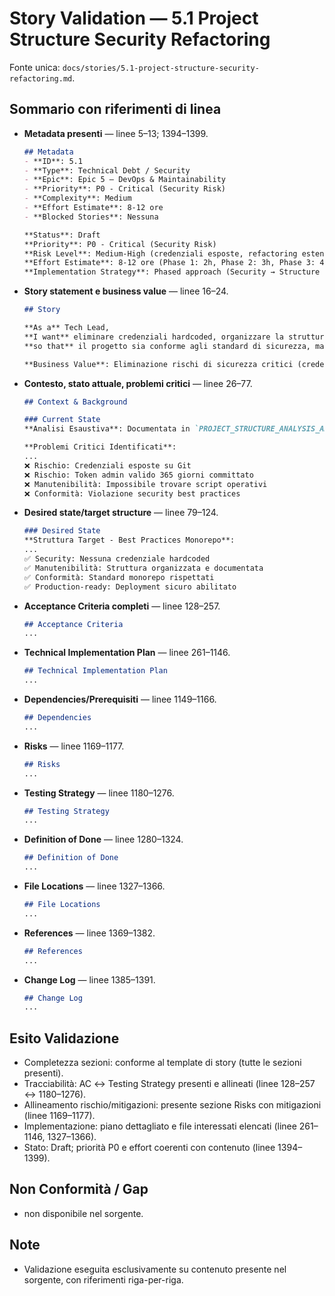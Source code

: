 # Story Validation — 5.1 Project Structure Security Refactoring

Fonte unica: `docs/stories/5.1-project-structure-security-refactoring.md`.

## Sommario con riferimenti di linea

- **Metadata presenti** — linee 5–13; 1394–1399.  
  ```5:13:docs/stories/5.1-project-structure-security-refactoring.md
  ## Metadata
  - **ID**: 5.1
  - **Type**: Technical Debt / Security
  - **Epic**: Epic 5 — DevOps & Maintainability
  - **Priority**: P0 - Critical (Security Risk)
  - **Complexity**: Medium
  - **Effort Estimate**: 8-12 ore
  - **Blocked Stories**: Nessuna
  ```
  ```1394:1399:docs/stories/5.1-project-structure-security-refactoring.md
  **Status**: Draft  
  **Priority**: P0 - Critical (Security Risk)  
  **Risk Level**: Medium-High (credenziali esposte, refactoring estensivo)  
  **Effort Estimate**: 8-12 ore (Phase 1: 2h, Phase 2: 3h, Phase 3: 4h, Phase 4: 2h)  
  **Implementation Strategy**: Phased approach (Security → Structure → Scripts → Documentation)
  ```

- **Story statement e business value** — linee 16–24.  
  ```16:24:docs/stories/5.1-project-structure-security-refactoring.md
  ## Story
  
  **As a** Tech Lead,  
  **I want** eliminare credenziali hardcoded, organizzare la struttura directory del progetto e refactorare gli script operativi con gestione sicura delle variabili d'ambiente,  
  **so that** il progetto sia conforme agli standard di sicurezza, manutenibile secondo le best practices monorepo e pronto per deployment production-safe.
  
  **Business Value**: Eliminazione rischi di sicurezza critici (credenziali esposte), miglioramento drastico della manutenibilità del progetto, conformità agli standard di sicurezza per deployment in produzione, riduzione drastica del debito tecnico.
  ```

- **Contesto, stato attuale, problemi critici** — linee 26–77.  
  ```26:77:docs/stories/5.1-project-structure-security-refactoring.md
  ## Context & Background
  
  ### Current State
  **Analisi Esaustiva**: Documentata in `PROJECT_STRUCTURE_ANALYSIS_AND_REFACTORING_PLAN.md`
  
  **Problemi Critici Identificati**:
  ...
  ❌ Rischio: Credenziali esposte su Git
  ❌ Rischio: Token admin valido 365 giorni committato
  ❌ Manutenibilità: Impossibile trovare script operativi
  ❌ Conformità: Violazione security best practices
  ```

- **Desired state/target structure** — linee 79–124.  
  ```79:124:docs/stories/5.1-project-structure-security-refactoring.md
  ### Desired State
  **Struttura Target - Best Practices Monorepo**:
  ...
  ✅ Security: Nessuna credenziale hardcoded
  ✅ Manutenibilità: Struttura organizzata e documentata
  ✅ Conformità: Standard monorepo rispettati
  ✅ Production-ready: Deployment sicuro abilitato
  ```

- **Acceptance Criteria completi** — linee 128–257.  
  ```128:257:docs/stories/5.1-project-structure-security-refactoring.md
  ## Acceptance Criteria
  ...
  ```

- **Technical Implementation Plan** — linee 261–1146.  
  ```261:1146:docs/stories/5.1-project-structure-security-refactoring.md
  ## Technical Implementation Plan
  ...
  ```

- **Dependencies/Prerequisiti** — linee 1149–1166.  
  ```1149:1166:docs/stories/5.1-project-structure-security-refactoring.md
  ## Dependencies
  ...
  ```

- **Risks** — linee 1169–1177.  
  ```1169:1177:docs/stories/5.1-project-structure-security-refactoring.md
  ## Risks
  ...
  ```

- **Testing Strategy** — linee 1180–1276.  
  ```1180:1276:docs/stories/5.1-project-structure-security-refactoring.md
  ## Testing Strategy
  ...
  ```

- **Definition of Done** — linee 1280–1324.  
  ```1280:1324:docs/stories/5.1-project-structure-security-refactoring.md
  ## Definition of Done
  ...
  ```

- **File Locations** — linee 1327–1366.  
  ```1327:1366:docs/stories/5.1-project-structure-security-refactoring.md
  ## File Locations
  ...
  ```

- **References** — linee 1369–1382.  
  ```1369:1382:docs/stories/5.1-project-structure-security-refactoring.md
  ## References
  ...
  ```

- **Change Log** — linee 1385–1391.  
  ```1385:1391:docs/stories/5.1-project-structure-security-refactoring.md
  ## Change Log
  ...
  ```

## Esito Validazione

- Completezza sezioni: conforme al template di story (tutte le sezioni presenti).  
- Tracciabilità: AC ↔ Testing Strategy presenti e allineati (linee 128–257 ↔ 1180–1276).  
- Allineamento rischio/mitigazioni: presente sezione Risks con mitigazioni (linee 1169–1177).  
- Implementazione: piano dettagliato e file interessati elencati (linee 261–1146, 1327–1366).  
- Stato: Draft; priorità P0 e effort coerenti con contenuto (linee 1394–1399).

## Non Conformità / Gap
- non disponibile nel sorgente.

## Note
- Validazione eseguita esclusivamente su contenuto presente nel sorgente, con riferimenti riga-per-riga.
